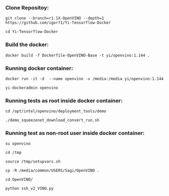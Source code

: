 ### Clone Repositoy:

 ```
git clone --branch=r1.1X-OpenVINO --depth=1 https://github.com/igor71/Yi-Tensorflow-Docker 

cd Yi-Tensorflow-Docker

```

### Build the docker:

 ```
docker build -f Dockerfile-OpenVINO-Base -t yi/openvino:1.144 .

 ```
 ### Running docker container:
 
 ```
 docker run -it -d  --name openvino -v /media:/media yi/openvino:1.144
 
 yi-dockeradmin openvino
 
 ```
 
 ### Running tests as root inside docker container:
 
 ```
 cd /opt/intel/openvino/deployment_tools/demo

./demo_squeezenet_download_convert_run.sh

```

### Running test as non-root user inside docker container:

```
su openvino

cd /tmp

source /tmp/setupvars.sh

cp -R /media/common/USERS/Sagi/OpenVINO .

cd OpenVINO/

python ssh_v2_VINO.py

```


 
